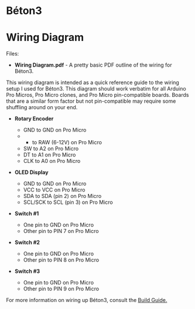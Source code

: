 # Béton3
# Wiring Diagram

Files:
- **Wiring Diagram.pdf** - A pretty basic PDF outline of the wiring for Béton3.

This wiring diagram is intended as a quick reference guide to the wiring setup I used for Béton3.  This diagram should work verbatim for all Arduino Pro Micros, Pro Micro clones, and Pro Micro pin-compatible boards.  Boards that are a similar form factor but not pin-compatible may require some shuffling around on your end.

- **Rotary Encoder**
  - GND to GND on Pro Micro
  - + to RAW (6-12V) on Pro Micro
  - SW to A2 on Pro Micro
  - DT to A1 on Pro Micro
  - CLK to A0 on Pro Micro

- **OLED Display**
  - GND to GND on Pro Micro
  - VCC to VCC on Pro Micro
  - SDA to SDA (pin 2) on Pro Micro
  - SCL/SCK to SCL (pin 3) on Pro Micro
  
- **Switch #1**
  - One pin to GND on Pro Micro
  - Other pin to PIN 7 on Pro Micro
  
- **Switch #2**
  - One pin to GND on Pro Micro
  - Other pin to PIN 8 on Pro Micro

- **Switch #3**
  - One pin to GND on Pro Micro
  - Other pin to PIN 9 on Pro Micro

For more information on wiring up Béton3, consult the [Build Guide.](https://github.com/adamlechowicz/Beton3/tree/master/Build%20Guide)
